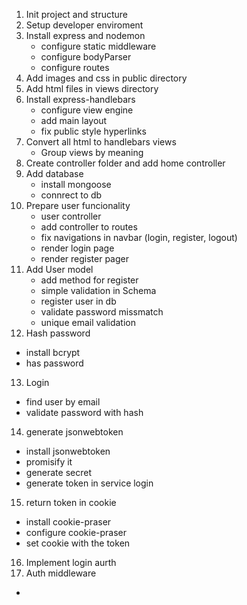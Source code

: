 1. Init project and structure
2. Setup developer enviroment
3. Install express and nodemon
   - configure static middleware
   - configure bodyParser
   - configure routes
4. Add images and css in public directory
5. Add html files in views directory
6. Install express-handlebars
   - configure view engine
   - add main layout
   - fix public style hyperlinks
7. Convert all html to handlebars views
   - Group views by meaning
8. Create controller folder and add home controller
9. Add database
   - install mongoose
   - connrect to db
10. Prepare user funcionality
    - user controller
    - add controller to routes
    - fix navigations in navbar (login, register, logout)
    - render login page
    - render register pager
11. Add User model
    - add method for register
    - simple validation in Schema
    - register user in db
    - validate password missmatch
    - unique email validation
12. Hash password

- install bcrypt
- has password

13. Login

- find user by email
- validate password with hash

14. generate jsonwebtoken

- install jsonwebtoken
- promisify it
- generate secret
- generate token in service login

15. return token in cookie

- install cookie-praser
- configure cookie-praser
- set cookie with the token

16. Implement login aurth
17. Auth middleware

-
